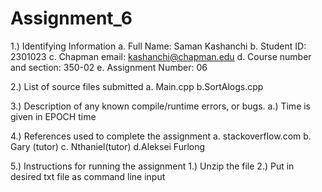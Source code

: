 # Assignment_6
1.) Identifying Information a. Full Name: Saman Kashanchi b. Student ID: 2301023 c. Chapman email: kashanchi@chapman.edu d. Course number and section: 350-02 e. Assignment Number: 06

2.) List of source files submitted a. Main.cpp b.SortAlogs.cpp

3.) Description of any known compile/runtime errors, or bugs. a.) Time is given in EPOCH time 

4.) References used to complete the assignment a. stackoverflow.com b. Gary (tutor) c. Nthaniel(tutor) 
d.Aleksei Furlong

5.) Instructions for running the assignment 1.) Unzip the file 2.) Put in desired txt file as command line input
